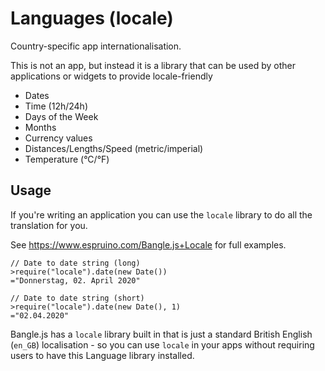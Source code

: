 Languages (locale)
==================

Country-specific app internationalisation.

This is not an app, but instead it is a library that can be used by
other applications or widgets to provide locale-friendly

- Dates
- Time (12h/24h)
- Days of the Week
- Months
- Currency values
- Distances/Lengths/Speed (metric/imperial)
- Temperature (°C/°F)

Usage
-----

If you're writing an application you can use the `locale` library to
do all the translation for you.

See https://www.espruino.com/Bangle.js+Locale for full examples.

```JS
// Date to date string (long)
>require("locale").date(new Date())
="Donnerstag, 02. April 2020"

// Date to date string (short)
>require("locale").date(new Date(), 1)
="02.04.2020"
```

Bangle.js has a `locale` library built in that is just a standard
British English (`en_GB`) localisation - so you can use `locale`
in your apps without requiring users to have this Language library 
installed.
